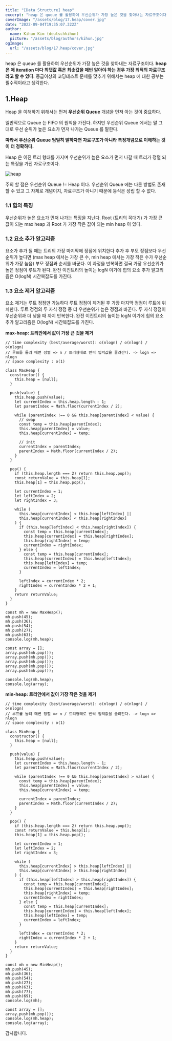 ```yaml
---
title: "[Data Structure] heap"
excerpt: "heap 은 queue 를 활용하여 우선순위가 가장 높은 것을 찾아내는 자료구조이다. heap 은 매 iteration 마다 최댓값 혹은 최솟값을 매번 알아야 하는 경우 가장 최적의 자료구조라고 할 수 있다. 중급이상의 코딩테스트 문제를 맞추기 위해서는 heap 에 대한 공부는 필수적이라고 생각한다."
coverImage: "/assets/blog/17.heap/cover.jpg"
date: "2022-09-04T19:35:07.322Z"
author:
  name: Kihun Kim (deutschkihun)
  picture: "/assets/blog/authors/kihun.jpg"
ogImage:
  url: "/assets/blog/17.heap/cover.jpg"
---
```


heap 은 queue 를 활용하여 우선순위가 가장 높은 것을 찾아내는 자료구조이다. **heap 은 매 iteration 마다 최댓값 혹은 최솟값을 매번 알아야 하는 경우 가장 최적의 자료구조라고 할 수 있다**. 중급이상의 코딩테스트 문제를 맞추기 위해서는 heap 에 대한 공부는 필수적이라고 생각한다.

## 1.Heap

Heap 을 이해하기 위해서는 먼저 **우선순위 Queue** 개념을 먼저 아는 것이 중요하다.

일반적으로 Queue 는 FIFO 의 원칙을 가진다. 하지만 우선순위 Queue 에서는 말 그대로 우선 순위가 높은 요소가 먼저 나가는 Queue 를 말한다.

**따라서 우선순위 Queue 엄밀히 말하자면 자료구조가 아니라 특정개념으로 이해하는 것이 더 정확하다.**

Heap 은 이진 트리 형태를 가지며 우선순위가 높은 요소가 먼저 나갈 때 트리가 정렬 되는 특징을 가진 자료구조이다.

![heap](/assets/blog/17.heap/heap.png)

주의 할 점은 우선순위 Queue != Heap 이다. 우선순위 Queue 에는 다른 방법도 존재 할 수 있고 그 자체로 개념이지, 자료구조가 아니기 때문에 등식은 성립 할 수 없다.

### 1.1 힙의 특징

우선순위가 높은 요소가 먼저 나가는 특징을 지닌다. Root (트리의 꼭대기) 가 가장 큰 값이 되는 max heap 과 Root 가 가장 작은 값이 되는 min heap 이 있다.

### 1.2 요소 추가 알고리즘

요소가 추가 될 때는 트리의 가장 마지막에 정점에 위치한다 추가 후 부모 정점보다 우선순위가 높다면 (max heap 에서는 가장 큰 수, min heap 에서는 가장 작은 수가 우선순위가 가장 높음) 부모 정점과 순서를 바꾼다. 이 과정을 반복하면 결국 가장 우선순위가 높은 정점이 루트가 된다. 완전 이진트리의 높이는 logN 이기에 힙의 요소 추가 알고리즘은 O(logN) 시간복잡도를 가진다.

### 1.3 요소 제거 알고리즘

요소 제거는 루트 정점만 가능하다 루트 정점이 제거된 후 가장 마지막 정점이 루트에 위치한다. 루트 정점의 두 자식 정점 중 더 우선순위가 높은 정점과 바꾼다. 두 자식 정점이 우선순위과 더 낮을 때 까지 반복한다. 완전 이진트리의 높이는 logN 이기에 힙의 요소 추가 알고리즘은 O(logN) 시간복잡도를 가진다.

**max-heap: 트리안에서 값이 가장 큰 것을 제거**

```tsx
// time complexity (best/average/worst): o(nlogn) / o(nlogn) /  o(nlogn)
// 루프를 돌려 매변 정렬 => n / 트리형태로 반씩 입력값을 줄려간다. -> logn => nlogn
// space complexity : o(1)

class MaxHeap {
  constructor() {
    this.heap = [null];
  }

  push(value) {
    this.heap.push(value);
    let currentIndex = this.heap.length - 1;
    let parentIndex = Math.floor(currentIndex / 2);

    while (parentIndex !== 0 && this.heap[parentIndex] < value) {
      // swap
      const temp = this.heap[parentIndex];
      this.heap[parentIndex] = value;
      this.heap[currentIndex] = temp;

      // init
      currentIndex = parentIndex;
      parentIndex = Math.floor(currentIndex / 2);
    }
  }

  pop() {
    if (this.heap.length === 2) return this.heap.pop();
    const returnValue = this.heap[1];
    this.heap[1] = this.heap.pop();

    let currentIndex = 1;
    let leftIndex = 2;
    let rightIndex = 3;

    while (
      this.heap[currentIndex] < this.heap[leftIndex] ||
      this.heap[currentIndex] < this.heap[rightIndex]
    ) {
      if (this.heap[leftIndex] < this.heap[rightIndex]) {
        const temp = this.heap[currentIndex];
        this.heap[currentIndex] = this.heap[rightIndex];
        this.heap[rightIndex] = temp;
        currentIndex = rightIndex;
      } else {
        const temp = this.heap[currentIndex];
        this.heap[currentIndex] = this.heap[leftIndex];
        this.heap[leftIndex] = temp;
        currentIndex = leftIndex;
      }

      leftIndex = currentIndex * 2;
      rightIndex = currentIndex * 2 + 1;
    }
    return returnValue;
  }
}

const mh = new MaxHeap();
mh.push(45);
mh.push(36);
mh.push(54);
mh.push(27);
mh.push(63);
console.log(mh.heap);

const array = [];
array.push(mh.pop());
array.push(mh.pop());
array.push(mh.pop());
array.push(mh.pop());
array.push(mh.pop());

console.log(mh.heap);
console.log(array);
```

**min-heap: 트리안에서 값이 가장 작은 것을 제거**

```tsx
// time complexity (best/average/worst): o(nlogn) / o(nlogn) /  o(nlogn)
// 루프를 돌려 매변 정렬 => n / 트리형태로 반씩 입력값을 줄려간다. -> logn => nlogn
// space complexity : o(1)

class MinHeap {
  constructor() {
    this.heap = [null];
  }

  push(value) {
    this.heap.push(value);
    let currentIndex = this.heap.length - 1;
    let parentIndex = Math.floor(currentIndex / 2);

    while (parentIndex !== 0 && this.heap[parentIndex] > value) {
      const temp = this.heap[parentIndex];
      this.heap[parentIndex] = value;
      this.heap[currentIndex] = temp;

      currentIndex = parentIndex;
      parentIndex = Math.floor(currentIndex / 2);
    }
  }

  pop() {
    if (this.heap.length === 2) return this.heap.pop();
    const returnValue = this.heap[1];
    this.heap[1] = this.heap.pop();

    let currentIndex = 1;
    let leftIndex = 2;
    let rightIndex = 3;

    while (
      this.heap[currentIndex] > this.heap[leftIndex] ||
      this.heap[currentIndex] > this.heap[rightIndex]
    ) {
      if (this.heap[leftIndex] > this.heap[rightIndex]) {
        const temp = this.heap[currentIndex];
        this.heap[currentIndex] = this.heap[rightIndex];
        this.heap[rightIndex] = temp;
        currentIndex = rightIndex;
      } else {
        const temp = this.heap[currentIndex];
        this.heap[currentIndex] = this.heap[leftIndex];
        this.heap[leftIndex] = temp;
        currentIndex = leftIndex;
      }

      leftIndex = currentIndex * 2;
      rightIndex = currentIndex * 2 + 1;
    }
    return returnValue;
  }
}

const mh = new MinHeap();
mh.push(45);
mh.push(36);
mh.push(54);
mh.push(27);
mh.push(63);
mh.push(77);
mh.push(69);
console.log(mh);

const array = [];
array.push(mh.pop());
console.log(mh.heap);
console.log(array);
```

감사합니다.

